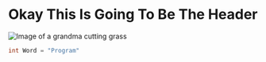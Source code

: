 # Okay This Is Going To Be The Header
![Image of a grandma cutting grass](https://img.freepik.com/free-photo/grandma-taking-care-plants-garden_23-2149518819.jpg?w=996&t=st=1694872217~exp=1694872817~hmac=20b29362681aebc150ef970009b99d49b1bc521503042352a14fde2c3a6e3cd6)
```C
int Word = "Program"
```
